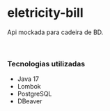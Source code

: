 # eletricity-bill
Api mockada para cadeira de BD.
<div style="display: inline_block"><br>
  <h3>Tecnologias utilizadas</h3>
<ul>
<li>Java 17</li>
<li>Lombok</li>
<li>PostgreSQL</li>
<li>DBeaver</li>
</ul>
</div>
<br/>

